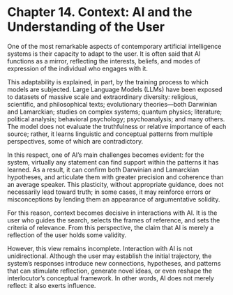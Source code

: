 # Chapter 14. Context: AI and the Understanding of the User

One of the most remarkable aspects of contemporary artificial intelligence systems is their capacity to adapt to the user. It is often said that AI functions as a mirror, reflecting the interests, beliefs, and modes of expression of the individual who engages with it.

This adaptability is explained, in part, by the training process to which models are subjected. Large Language Models (LLMs) have been exposed to datasets of massive scale and extraordinary diversity: religious, scientific, and philosophical texts; evolutionary theories—both Darwinian and Lamarckian; studies on complex systems; quantum physics; literature; political analysis; behavioral psychology; psychoanalysis; and many others. The model does not evaluate the truthfulness or relative importance of each source; rather, it learns linguistic and conceptual patterns from multiple perspectives, some of which are contradictory.

In this respect, one of AI’s main challenges becomes evident: for the system, virtually any statement can find support within the patterns it has learned. As a result, it can confirm both Darwinian and Lamarckian hypotheses, and articulate them with greater precision and coherence than an average speaker. This plasticity, without appropriate guidance, does not necessarily lead toward truth; in some cases, it may reinforce errors or misconceptions by lending them an appearance of argumentative solidity.

For this reason, context becomes decisive in interactions with AI. It is the user who guides the search, selects the frames of reference, and sets the criteria of relevance. From this perspective, the claim that AI is merely a reflection of the user holds some validity.

However, this view remains incomplete. Interaction with AI is not unidirectional. Although the user may establish the initial trajectory, the system’s responses introduce new connections, hypotheses, and patterns that can stimulate reflection, generate novel ideas, or even reshape the interlocutor’s conceptual framework. In other words, AI does not merely reflect: it also exerts influence.